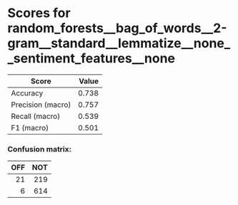 # Scores for random_forests__bag_of_words__2-gram__standard__lemmatize__none__sentiment_features__none
|      Score      |Value|
|-----------------|----:|
|Accuracy         |0.738|
|Precision (macro)|0.757|
|Recall (macro)   |0.539|
|F1 (macro)       |0.501|

### Confusion matrix:
|OFF|NOT|
|--:|--:|
| 21|219|
|  6|614|
